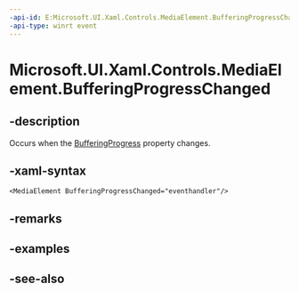 ```yaml
---
-api-id: E:Microsoft.UI.Xaml.Controls.MediaElement.BufferingProgressChanged
-api-type: winrt event
---
```


<!-- Event syntax
public event Windows.UI.Xaml.RoutedEventHandler BufferingProgressChanged
-->

# Microsoft.UI.Xaml.Controls.MediaElement.BufferingProgressChanged

## -description
Occurs when the [BufferingProgress](mediaelement_bufferingprogress.md) property changes.

## -xaml-syntax
```xaml
<MediaElement BufferingProgressChanged="eventhandler"/>
```


## -remarks

## -examples

## -see-also
